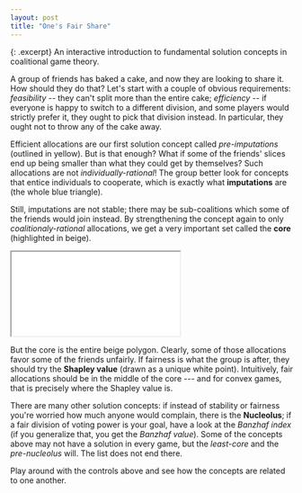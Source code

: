 ```yaml
---
layout: post
title: "One's Fair Share"
---
```


{: .excerpt}
An interactive introduction to fundamental solution concepts in coalitional game theory.

A group of friends has baked a cake, and now they are looking to share it. How should they do that? Let's start with a couple of obvious requirements: *feasibility* -- they can't split more than the entire cake; *efficiency* -- if everyone is happy to switch to a different division, and some players would strictly prefer it, they ought to pick that division instead. In particular, they ought not to throw any of the cake away.

Efficient allocations are our first solution concept called *pre-imputations* (outlined in yellow). But is that enough? What if some of the friends' slices end up being smaller than what they could get by themselves? Such allocations are not *individually-rational*! The group better look for concepts that entice individuals to cooperate, which is exactly what **imputations** are (the whole blue triangle).

Still, imputations are not stable; there may be sub-coalitions which some of the friends would join instead. By strengthening the concept again to only *coalitionaly-rational* allocations, we get a very important set called the **core** (highlighted in beige).

<iframe src="{{ '/assets/code/fair-share.html' | relative_url }}"></iframe>

But the core is the entire beige polygon. Clearly, some of those allocations favor some of the friends unfairly. If fairness is what the group is after, they should try the **Shapley value** (drawn as a unique white point). Intuitively, fair allocations should be in the middle of the core --- and for convex games, that is precisely where the Shapley value is.

There are many other solution concepts: if instead of stability or fairness you're worried how much anyone would complain, there is the **Nucleolus**; if a fair division of voting power is your goal, have a look at the *Banzhaf index* (if you generalize that, you get the *Banzhaf value*). Some of the concepts above may not have a solution in every game, but the *least-core* and the *pre-nucleolus* will. The list does not end there.

Play around with the controls above and see how the concepts are related to one another.